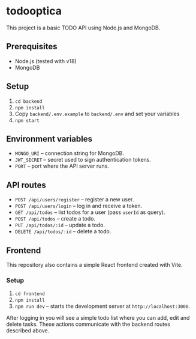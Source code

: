 # todooptica

This project is a basic TODO API using Node.js and MongoDB.

## Prerequisites

- Node.js (tested with v18)
- MongoDB

## Setup

1. `cd backend`
2. `npm install`
3. Copy `backend/.env.example` to `backend/.env` and set your variables
4. `npm start`

## Environment variables

- `MONGO_URI` – connection string for MongoDB.
- `JWT_SECRET` – secret used to sign authentication tokens.
- `PORT` – port where the API server runs.

## API routes

- `POST /api/users/register` – register a new user.
- `POST /api/users/login` – log in and receive a token.
- `GET /api/todos` – list todos for a user (pass `userId` as query).
- `POST /api/todos` – create a todo.
- `PUT /api/todos/:id` – update a todo.
- `DELETE /api/todos/:id` – delete a todo.

## Frontend

This repository also contains a simple React frontend created with Vite.

### Setup

1. `cd frontend`
2. `npm install`
3. `npm run dev` – starts the development server at `http://localhost:3000`.

After logging in you will see a simple todo list where you can add,
edit and delete tasks. These actions communicate with the backend
routes described above.
